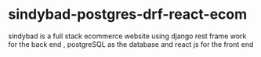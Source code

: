# sindybad-postgres-drf-react-ecom
sindybad is a full stack ecommerce website using django rest frame work for the back end , postgreSQL as the database and react js for the front end
